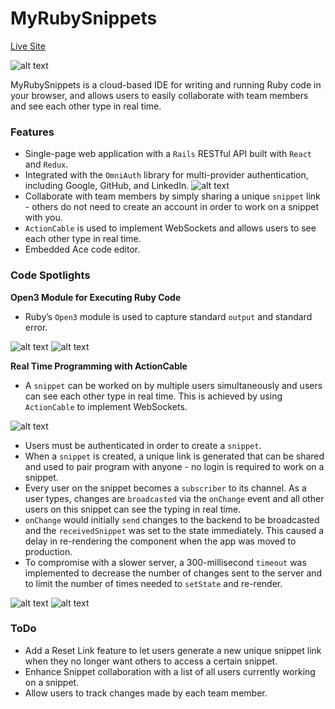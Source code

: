 # MyRubySnippets

[Live Site](https://mysterious-ridge-80923.herokuapp.com/)

![alt text](http://res.cloudinary.com/dcf4iyb6t/image/upload/v1532379887/MyRubySnippets/ReadMe/ezgif.com-video-to-gif_2.gif)

MyRubySnippets is a cloud-based IDE for writing and running Ruby code in your browser, and allows users to easily collaborate with team members and see each other type in real time.

### Features
* Single-page web application with a `Rails` RESTful API built with `React` and `Redux`.
* Integrated with the `OmniAuth` library for multi-provider authentication, including Google, GitHub, and LinkedIn.
![alt text](http://res.cloudinary.com/dcf4iyb6t/image/upload/c_scale,w_450/v1532226401/MyRubySnippets/ReadMe/omniauth_login.png)
* Collaborate with team members by simply sharing a unique `snippet` link - others do not need to create an account in order to work on a snippet with you.
* `ActionCable` is used to implement WebSockets and allows users to see each other type in real time.
* Embedded Ace code editor.

### Code Spotlights

**Open3 Module for Executing Ruby Code**
* Ruby’s `Open3` module is used to capture standard `output` and standard error.

![alt text](http://res.cloudinary.com/dcf4iyb6t/image/upload/c_scale,w_525/v1532466259/MyRubySnippets/ReadMe/outputs_controller.png)
![alt text](http://res.cloudinary.com/dcf4iyb6t/image/upload/c_scale,w_600/v1532466259/MyRubySnippets/ReadMe/code_executor_rb_call.png)

**Real Time Programming with ActionCable**
* A `snippet` can be worked on by multiple users simultaneously and users can see each other type in real time. This is achieved by using `ActionCable` to implement WebSockets.

![alt text](http://res.cloudinary.com/dcf4iyb6t/image/upload/c_scale,w_550/v1532384877/MyRubySnippets/ReadMe/snippet_jsx_componendDidMount.png)

* Users must be authenticated in order to create a `snippet`. 
* When a `snippet` is created, a unique link is generated that can be shared and used to pair program with anyone - no login is required to work on a snippet.
* Every user on the snippet becomes a `subscriber` to its channel. As a user types, changes are `broadcasted` via the `onChange` event and all other users on this snippet can see the typing in real time.
* `onChange` would initially `send` changes to the backend to be broadcasted and the `receivedSnippet` was set to the state immediately. This caused a delay in re-rendering the component when the app was moved to production. 
* To compromise with a slower server, a 300-millisecond `timeout` was implemented to decrease the number of changes sent to the server and to limit the number of times needed to `setState` and re-render.

![alt text](http://res.cloudinary.com/dcf4iyb6t/image/upload/c_scale,w_550/v1532875264/MyRubySnippets/ReadMe/snippet_jsx_handleReceiveSnippet_onChange.png)
![alt text](http://res.cloudinary.com/dcf4iyb6t/image/upload/c_scale,w_475/v1532384830/MyRubySnippets/ReadMe/snippet_channel.png)

### ToDo
* Add a Reset Link feature to let users generate a new unique snippet link when they no longer want others to access a certain snippet.
* Enhance Snippet collaboration with a list of all users currently working on a snippet.
* Allow users to track changes made by each team member.
